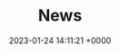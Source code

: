 ---
layout: archive
comments: true
title:  "News"
date:   2023-01-24 14:11:21 +0000
permalink: "/archive/news"
filter: "News"
---